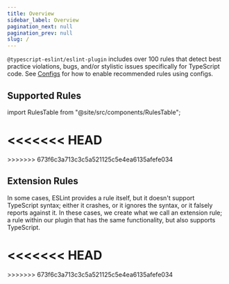 ```yaml
---
title: Overview
sidebar_label: Overview
pagination_next: null
pagination_prev: null
slug: /
---
```


`@typescript-eslint/eslint-plugin` includes over 100 rules that detect best practice violations, bugs, and/or stylistic issues specifically for TypeScript code.
See [Configs](/linting/configs) for how to enable recommended rules using configs.

## Supported Rules

import RulesTable from "@site/src/components/RulesTable";

<<<<<<< HEAD
<RulesTable ruleset="supported-rules" />
=======
<RulesTable />
>>>>>>> 673f6c3a713c3c5a521125c5e4ea6135afefe034

## Extension Rules

In some cases, ESLint provides a rule itself, but it doesn't support TypeScript syntax; either it crashes, or it ignores the syntax, or it falsely reports against it.
In these cases, we create what we call an extension rule; a rule within our plugin that has the same functionality, but also supports TypeScript.

<<<<<<< HEAD
<RulesTable ruleset="extension-rules" />
=======
<RulesTable extensionRules />
>>>>>>> 673f6c3a713c3c5a521125c5e4ea6135afefe034
